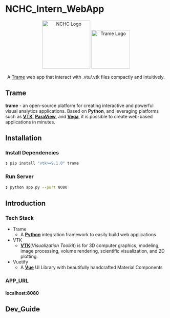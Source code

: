 # NCHC_Intern_WebApp
<p align="center">
  <a href="https://www.nchc.org.tw" target="blank"><img src="https://covid-19.nchc.org.tw/assets/img/logo.png" width="150" alt="NCHC Logo" /></a>
    <a href="https://kitware.github.io/trame/
" target="blank"><img src="https://i.imgur.com/VkbEnlL.png" width="120" alt="Trame Logo" /></a>
</p>

 <p align="center">A <a href="https://kitware.github.io/trame/" target="blank">Trame</a> web app that interact with .vtu/.vtk files compactly and intuitively.</p>
 
 ## Trame

**trame** - an open-source platform for creating interactive and powerful visual analytics applications. Based on **Python**, and leveraging platforms such as [**VTK**](https://vtk.org), [**ParaView**](https://www.paraview.org), and [**Vega**](#), it is possible to create web-based applications in minutes.

## Installation

### Install Dependencies

```zsh
❯ pip install "vtk>=9.1.0" trame
```

### Run Server

```zsh
❯ python app.py --port 8080
```

## Introduction

### Tech Stack

* Trame
    * A [**Python**](https://www.python.org) integration framework to easily build web applications
* VTK
    * [**VTK**](https://vtk.org/about/#overview)(*Visualization Toolkit*) is for 3D computer graphics, modeling, image processing, volume rendering, scientific visualization, and 2D plotting.
* Vuetify
    * A [**Vue**](https://vuejs.org) UI Library with beautifully handcrafted Material Components

### APP_URL
#### localhost:8080

## Dev_Guide
